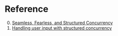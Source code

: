# Reference

0. [Seamless, Fearless, and Structured Concurrency](https://verdagon.dev/blog/seamless-fearless-structured-concurrency)
0. [Handling user input with structured concurrency](https://dubroy.com/blog/handling-user-input-with-structured-concurrency/)

